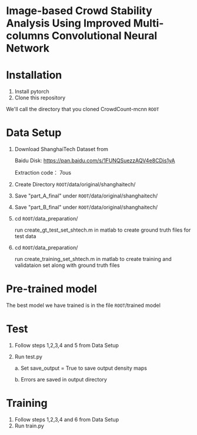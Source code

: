 # Image-based Crowd Stability Analysis Using Improved Multi-columns Convolutional Neural Network

# Installation
1. Install pytorch
2. Clone this repository
  
  We'll call the directory that you cloned CrowdCount-mcnn `ROOT`


# Data Setup
1. Download ShanghaiTech Dataset from  
   
   Baidu Disk: https://pan.baidu.com/s/1FUNQSuezzAQV4e8CDis1yA
   
   Extraction code： 7ous
   
2. Create Directory    `ROOT`/data/original/shanghaitech/  
 
3. Save "part_A_final" under   `ROOT`/data/original/shanghaitech/

4. Save "part_B_final" under   `ROOT`/data/original/shanghaitech/

5. cd `ROOT`/data_preparation/
   
   run create_gt_test_set_shtech.m in matlab to create ground truth files for test data

6. cd `ROOT`/data_preparation/
   
   run create_training_set_shtech.m in matlab to create training and validataion set along with ground truth files

# Pre-trained model
The best model we have trained is in the file `ROOT`/trained model

# Test
1. Follow steps 1,2,3,4 and 5 from Data Setup
 
2. Run test.py

	a. Set save_output = True to save output density maps
	
	b. Errors are saved in  output directory

# Training
1. Follow steps 1,2,3,4 and 6 from Data Setup
2. Run train.py
